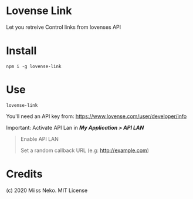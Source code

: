 # Lovense Link

Let you retreive Control links from lovenses API

# Install
```
npm i -g lovense-link
```

# Use
```
lovense-link
```

You'll need an API key from:
https://www.lovense.com/user/developer/info

Important: Activate API Lan in
***My Application > API LAN***

> Enable API LAN
>
> Set a random callback URL (e.g: http://example.com)

# Credits
(c) 2020 Miiss Neko. MIT License